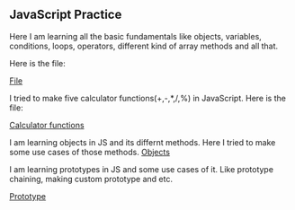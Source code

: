 ## JavaScript Practice

Here I am learning all the basic fundamentals like objects, variables, conditions, loops, operators, different kind of array methods and all that.

Here is the file: 

[File](./new.js)

I tried to make five calculator functions(+,-,*,/,%) in JavaScript. Here is the file:

[Calculator functions](./calculator.js)

I am learning objects in JS and its differnt methods. Here I tried to make some use cases of those methods.
[Objects](./object.js)

I am learning prototypes in JS and some use cases of it. Like prototype chaining, making custom prototype and etc.

[Prototype](./prototype.js)